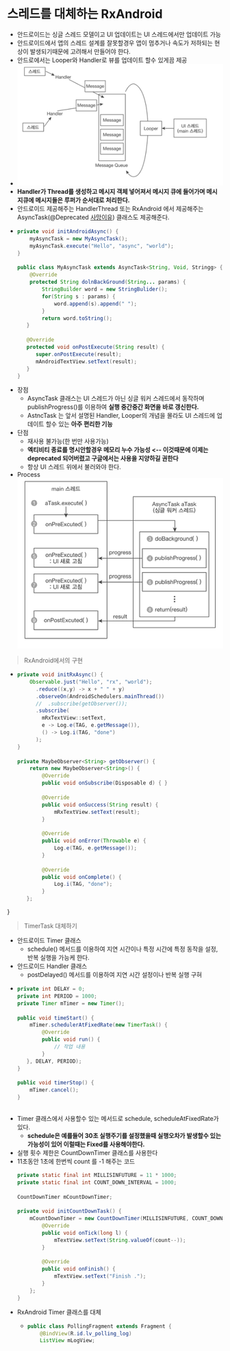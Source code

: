 스레드를 대체하는 RxAndroid
===
* 안드로이드는 싱글 스레드 모델이고 UI 업데이트는 UI 스레드에서만 업데이트 가능
* 안드로이드에서 앱의 스레드 설계를 잘못할경우 앱이 멈추거나 속도가 저하되는 현상이 발생되기때문에 고려해서 만들어야 한다.
* 안드로에서는 Looper와 Handler로 뷰를 업데이트 할수 있게끔 제공
* ![](img/android_uiThread.png)
* **Handler가 Thread를 생성하고 메시지 객체 넣어져서 메시지 큐에 들어가며 메시지큐에 메시지들은 루퍼가 순서대로 처리한다.**
* 안드로이드 제공해주는 HandlerThread 또는 RxAndroid 에서 제공해주는 AsyncTask(@Deprecated [사망이유](https://medium.com/@prixe87/asynctask-deprecated-대비하기-392f3be5a712)) 클래스도 제공해준다.
* ```java
  private void initAndroidAsync() {
      myAsyncTask = new MyAsyncTask();
      myAsyncTask.execute("Hello", "async", "world");
  }
  
  public class MyAsyncTask extends AsyncTask<String, Void, Stringg> {
      @Override
      protected String dolnBackGround(String... params) {
          StringBuilder word = new StringBulider();
          for(String s : params) {
              word.append(s).append(" ");
          }
          return word.toString();
     }
     
     @Override
     protected void onPostExecute(String result) {
        super.onPostExecute(result);
        mAndroidTextView.setText(result);
     }
  }
* 장점
  * AsyncTask 클래스는 UI 스레드가 아닌 싱글 워커 스레드에서 동작하며 publishProgress()를 이용하여 **실행 중간중간 화면을 바로 갱신한다.**
  * AstncTask 는 앞서 설명된 Handler, Looper의 개념을 몰라도 UI 스레드에 업데이트 할수 있는 **아주 편리한 기능**
* 단점
  * 재사용 불가능(한 번만 사용가능)
  * **엑티비티 종료를 명시안할경우 메모리 누수 가능성 <-- 이것때문에 이제는 deprecated 되어버렸고 구글에서는 사용을 지양하길 권한다**
  * 항상 UI 스레드 위에서 불러와야 한다.
* Process
  ![](img/asynctask_process.png)

> RxAndroid에서의 구현
* ```java
  private void initRxAsync() {
      Observable.just("Hello", "rx", "world");
        .reduce((x,y) -> x + " " + y)
        .observeOn(AndroidSchedulers.mainThread())
        //  .subscribe(getObserver());
        .subscribe(
          mRxTextView::setText,
          e -> Log.e(TAG, e.getMessage()),
          () -> Log.i(TAG, "done")
        );
  }
  
  private MaybeObserver<String> getObserver() {
      return new MaybeObserver<String>() {
          @Override
          public void onSubscribe(Disposable d) { }
        
          @Override
          public void onSuccess(String result) {
              mRxTextView.setText(result);
          }
          
          @Override
          public void onError(Throwable e) {
              Log.e(TAG, e.getMessage());
          }
          
          @Override
          public void onComplete() {
              Log.i(TAG, "done");
          }
     };
 }

> TimerTask 대체하기
* 안드로이드 Timer 클래스
  * schedule() 메서드를 이용하여 지연 시간이나 특정 시간에 특정 동작을 설정, 반복 실행을 가능케 한다.
* 안드로이드 Handler 클래스
  * postDelayed() 메서드를 이용하여 지연 시간 설정이나 반복 실행 구혀
* ```java
  private int DELAY = 0;
  private int PERIOD = 1000;
  private Timer mTimer = new Timer();
  
  public void timeStart() {
      mTimer.schedulerAtFixedRate(new TimerTask() {
          @Override
          public void run() {
              // 작업 내용
          }
     }, DELAY, PERIOD);
  }
  
  public void timerStop() {
      mTimer.cancel();
  }
 
* Timer 클래스에서 사용할수 있는 메서드로 schedule, scheduleAtFixedRate가 있다.
  * **schedule은 예를들어 30초 실행주기를 설정했을때 실행오차가 발생할수 있는 가능성이 있어 이럴때는 Fixed를 사용해야한다.**
* 실행 횟수 제한은 CountDownTimer 클래스를 사용한다
* 11초동안 1초에 한번씩 count 를 -1 해주는 코드
  ```java
  private static final int MILLISINFUTURE = 11 * 1000;
  private static final int COUNT_DOWN_INTERVAL = 1000;

  CountDownTimer mCountDownTimer;

  private void initCountDownTask() {
      mCountDownTimer = new CountDownTimer(MILLISINFUTURE, COUNT_DOWN_INTERVAL) {
          @Override
          public void onTick(long l) {
              mTextView.setText(String.valueOf(count--));
          }
          
          @Override
          public void onFinish() {
              mTextView.setText("Finish .");
          }
      };
  }
* RxAndroid Timer 클래스를 대체
  * ```java
    public class PollingFragment extends Fragment {
        @BindView(R.id.lv_polling_log)
        ListView mLogView;
